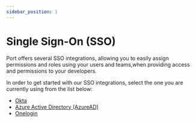 ```yaml
---
sidebar_position: 1
---
```


# Single Sign-On (SSO)

Port offers several SSO integrations, allowing you to easily assign permissions and roles using your users and teams,when providing access and permissions to your developers.

In order to get started with our SSO integrations, select the one you are currently using from the list below:

- [Okta](./okta.md)
- [Azure Active Directory (AzureAD)](./azure-ad.md)
- [Onelogin](./onelogin.md)
